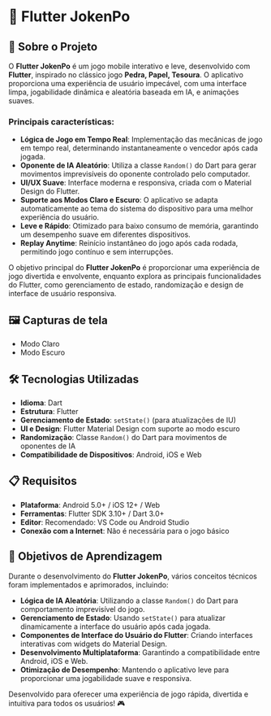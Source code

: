 # 📱 Flutter JokenPo

## 🚀 Sobre o Projeto

O **Flutter JokenPo** é um jogo mobile interativo e leve, desenvolvido com **Flutter**, inspirado no clássico jogo **Pedra, Papel, Tesoura**. O aplicativo proporciona uma experiência de usuário impecável, com uma interface limpa, jogabilidade dinâmica e aleatória baseada em IA, e animações suaves.

### Principais características:
- **Lógica de Jogo em Tempo Real**: Implementação das mecânicas de jogo em tempo real, determinando instantaneamente o vencedor após cada jogada.
- **Oponente de IA Aleatório**: Utiliza a classe `Random()` do Dart para gerar movimentos imprevisíveis do oponente controlado pelo computador.
- **UI/UX Suave**: Interface moderna e responsiva, criada com o Material Design do Flutter.
- **Suporte aos Modos Claro e Escuro**: O aplicativo se adapta automaticamente ao tema do sistema do dispositivo para uma melhor experiência do usuário.
- **Leve e Rápido**: Otimizado para baixo consumo de memória, garantindo um desempenho suave em diferentes dispositivos.
- **Replay Anytime**: Reinício instantâneo do jogo após cada rodada, permitindo jogo contínuo e sem interrupções.

O objetivo principal do **Flutter JokenPo** é proporcionar uma experiência de jogo divertida e envolvente, enquanto explora as principais funcionalidades do Flutter, como gerenciamento de estado, randomização e design de interface de usuário responsiva.

## 🖼 Capturas de tela

- Modo Claro
- Modo Escuro

## 🛠 Tecnologias Utilizadas

- **Idioma**: Dart
- **Estrutura**: Flutter
- **Gerenciamento de Estado**: `setState()` (para atualizações de IU)
- **UI e Design**: Flutter Material Design com suporte ao modo escuro
- **Randomização**: Classe `Random()` do Dart para movimentos de oponentes de IA
- **Compatibilidade de Dispositivos**: Android, iOS e Web

## 📋 Requisitos

- **Plataforma**: Android 5.0+ / iOS 12+ / Web
- **Ferramentas**: Flutter SDK 3.10+ / Dart 3.0+
- **Editor**: Recomendado: VS Code ou Android Studio
- **Conexão com a Internet**: Não é necessária para o jogo básico

## 🎯 Objetivos de Aprendizagem

Durante o desenvolvimento do **Flutter JokenPo**, vários conceitos técnicos foram implementados e aprimorados, incluindo:

- **Lógica de IA Aleatória**: Utilizando a classe `Random()` do Dart para comportamento imprevisível do jogo.
- **Gerenciamento de Estado**: Usando `setState()` para atualizar dinamicamente a interface do usuário após cada jogada.
- **Componentes de Interface do Usuário do Flutter**: Criando interfaces interativas com widgets do Material Design.
- **Desenvolvimento Multiplataforma**: Garantindo a compatibilidade entre Android, iOS e Web.
- **Otimização de Desempenho**: Mantendo o aplicativo leve para proporcionar uma jogabilidade suave e responsiva.

Desenvolvido para oferecer uma experiência de jogo rápida, divertida e intuitiva para todos os usuários! 🎮

